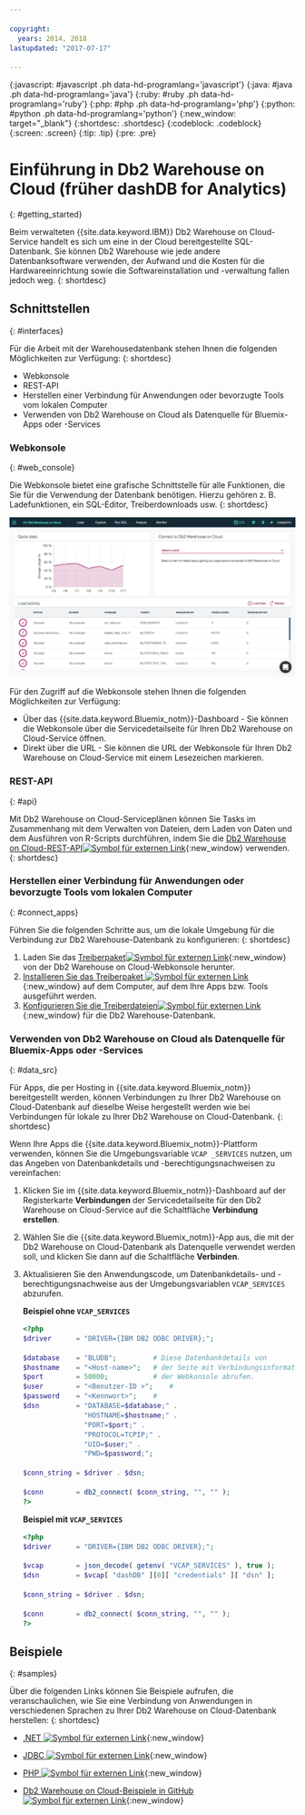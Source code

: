 ```yaml
---

copyright:
  years: 2014, 2018
lastupdated: "2017-07-17"

---
```


<!-- Attribute definitions --> 
{:javascript: #javascript .ph data-hd-programlang='javascript'}
{:java: #java .ph data-hd-programlang='java'}
{:ruby: #ruby .ph data-hd-programlang='ruby'}
{:php: #php .ph data-hd-programlang='php'}
{:python: #python .ph data-hd-programlang='python'}
{:new_window: target="_blank"}
{:shortdesc: .shortdesc}
{:codeblock: .codeblock}
{:screen: .screen}
{:tip: .tip}
{:pre: .pre}

# Einführung in Db2 Warehouse on Cloud (früher dashDB for Analytics)
{: #getting_started}

Beim verwalteten {{site.data.keyword.IBM}} Db2 Warehouse on Cloud-Service handelt es sich um eine in der Cloud bereitgestellte SQL-Datenbank. Sie können Db2 Warehouse wie jede andere Datenbanksoftware verwenden, der Aufwand und die Kosten für die Hardwareeinrichtung sowie die Softwareinstallation und -verwaltung fallen jedoch weg.
{: shortdesc}

## Schnittstellen
{: #interfaces}

Für die Arbeit mit der Warehousedatenbank stehen Ihnen die folgenden Möglichkeiten zur Verfügung:
{: shortdesc}

   * Webkonsole
   * REST-API
   * Herstellen einer Verbindung für Anwendungen oder bevorzugte Tools vom lokalen Computer
   * Verwenden von Db2 Warehouse on Cloud als Datenquelle für Bluemix-Apps oder -Services

### Webkonsole
{: #web_console}

Die Webkonsole bietet eine grafische Schnittstelle für alle Funktionen, die Sie für die Verwendung der Datenbank benötigen. Hierzu gehören z. B. Ladefunktionen, ein SQL-Editor, Treiberdownloads usw.
{: shortdesc}

![Ansicht der Dashboardseite der Webkonsole](images/console_v2.png)

<!-- Click the link to take a tour of the {{site.data.keyword.dashdbshort_notm}} for Analytics web console: [General tour ![External link icon](../../icons/launch-glyph.svg "External link icon")](http://ibm.biz/dashdb-general-quick-tour "External link icon"){:new_window}. -->

Für den Zugriff auf die Webkonsole stehen Ihnen die folgenden Möglichkeiten zur Verfügung:
   * Über das {{site.data.keyword.Bluemix_notm}}-Dashboard - Sie können die Webkonsole über die Servicedetailseite für Ihren Db2 Warehouse on Cloud-Service öffnen.
   * Direkt über die URL - Sie können die URL der Webkonsole für Ihren Db2 Warehouse on Cloud-Service mit einem Lesezeichen markieren.

### REST-API
{: #api}

Mit Db2 Warehouse on Cloud-Serviceplänen können Sie Tasks im Zusammenhang mit dem Verwalten von Dateien, dem Laden von Daten und dem Ausführen von R-Scripts durchführen, indem Sie die [Db2 Warehouse on Cloud-REST-API![Symbol für externen Link](../../icons/launch-glyph.svg "Symbol für externen Link")](http://ibm.biz/dashdb-api "Symbol für externen Link"){:new_window} verwenden.
{: shortdesc}

### Herstellen einer Verbindung für Anwendungen oder bevorzugte Tools vom lokalen Computer
{: #connect_apps}

Führen Sie die folgenden Schritte aus, um die lokale Umgebung für die Verbindung zur Db2 Warehouse-Datenbank zu konfigurieren:
{: shortdesc}

1. Laden Sie das [Treiberpaket![Symbol für externen Link](../../icons/launch-glyph.svg "Symbol für externen Link")](https://www.ibm.com/support/knowledgecenter/SS6NHC/com.ibm.swg.im.dashdb.doc/connecting/connect_driver_package.html "Symbol für externen Link"){:new_window} von der Db2 Warehouse on Cloud-Webkonsole herunter.
2. [Installieren Sie das Treiberpaket ![Symbol für externen Link](../../icons/launch-glyph.svg "Symbol für externen Link")](https://www.ibm.com/support/knowledgecenter/SS6NHC/com.ibm.swg.im.dashdb.doc/connecting/connect_driver_package_install.html "Symbol für externen Link"){:new_window} auf dem Computer, auf dem Ihre Apps bzw. Tools ausgeführt werden.
3. [Konfigurieren Sie die Treiberdateien![Symbol für externen Link](../../icons/launch-glyph.svg "Symbol für externen Link")](https://www.ibm.com/support/knowledgecenter/en/SS6NHC/com.ibm.swg.im.dashdb.doc/connecting/connect_driver_package_config.html "Symbol für externen Link"){:new_window} für die Db2 Warehouse-Datenbank.

### Verwenden von Db2 Warehouse on Cloud als Datenquelle für Bluemix-Apps oder -Services
{: #data_src}

Für Apps, die per Hosting in {{site.data.keyword.Bluemix_notm}} bereitgestellt werden, können Verbindungen zu Ihrer Db2 Warehouse on Cloud-Datenbank auf dieselbe Weise hergestellt werden wie bei Verbindungen für lokale zu Ihrer Db2 Warehouse on Cloud-Datenbank.
{: shortdesc}

Wenn Ihre Apps die {{site.data.keyword.Bluemix_notm}}-Plattform verwenden, können Sie die Umgebungsvariable `VCAP _SERVICES` nutzen, um das Angeben von Datenbankdetails und -berechtigungsnachweisen zu vereinfachen:
1. Klicken Sie im {{site.data.keyword.Bluemix_notm}}-Dashboard auf der Registerkarte **Verbindungen** der Servicedetailseite für den Db2 Warehouse on Cloud-Service auf die Schaltfläche **Verbindung erstellen**.
2. Wählen Sie die {{site.data.keyword.Bluemix_notm}}-App aus, die mit der Db2 Warehouse on Cloud-Datenbank als Datenquelle verwendet werden soll, und klicken Sie dann auf die Schaltfläche **Verbinden**.
3. Aktualisieren Sie den Anwendungscode, um Datenbankdetails- und -berechtigungsnachweise aus der Umgebungsvariablen `VCAP_SERVICES` abzurufen.

    **Beispiel ohne `VCAP_SERVICES`**

    ```php
    <?php
    $driver      = "DRIVER={IBM DB2 ODBC DRIVER};";

    $database    = "BLUDB";         # Diese Datenbankdetails von
    $hostname    = "<Host-name>";   # der Seite mit Verbindungsinformationen
    $port        = 50000;           # der Webkonsole abrufen.
    $user        = "<Benutzer-ID >";    #
    $password    = "<Kennwort>";    #
    $dsn         = "DATABASE=$database;" .
                   "HOSTNAME=$hostname;" .
                   "PORT=$port;" .
                   "PROTOCOL=TCPIP;" .
                   "UID=$user;" .
                   "PWD=$password;";

    $conn_string = $driver . $dsn;

    $conn        = db2_connect( $conn_string, "", "" );
    ?>
    ```

    **Beispiel mit `VCAP_SERVICES`**

    ```php
    <?php
    $driver      = "DRIVER={IBM DB2 ODBC DRIVER};";

    $vcap        = json_decode( getenv( "VCAP_SERVICES" ), true );
    $dsn         = $vcap[ "dashDB" ][0][ "credentials" ][ "dsn" ];

    $conn_string = $driver . $dsn;
                                   
    $conn        = db2_connect( $conn_string, "", "" );
    ?>
    ```

## Beispiele
{: #samples}

Über die folgenden Links können Sie Beispiele aufrufen, die veranschaulichen, wie Sie eine Verbindung von Anwendungen in verschiedenen Sprachen zu Ihrer Db2 Warehouse on Cloud-Datenbank herstellen:
{: shortdesc}

   * [.NET ![Symbol für externen Link](../../icons/launch-glyph.svg "Symbol für externen Link")](https://www.ibm.com/support/knowledgecenter/SS6NHC/com.ibm.swg.im.dashdb.doc/connecting/connect_connecting__net_applications.html "Symbol für externen Link"){:new_window}
<!-- * [JAVA ![External link icon](../../icons/launch-glyph.svg "External link icon")](https://www.ibm.com/support/knowledgecenter/SS6NHC/com.ibm.swg.im.dashdb.doc/connecting/connect_connecting_java.html "External link icon"){:new_window} -->
   * [JDBC ![Symbol für externen Link](../../icons/launch-glyph.svg "Symbol für externen Link")](https://www.ibm.com/support/knowledgecenter/SS6NHC/com.ibm.swg.im.dashdb.doc/connecting/connect_connecting_jdbc_applications.html "Symbol für externen Link"){:new_window}
<!-- * [Node.js ![External link icon](../../icons/launch-glyph.svg "External link icon")](https://www.ibm.com/support/knowledgecenter/SS6NHC/com.ibm.swg.im.dashdb.doc/connecting/connect_connecting_nodejs.html "External link icon"){:new_window} -->
   * [PHP ![Symbol für externen Link](../../icons/launch-glyph.svg "Symbol für externen Link")](https://www.ibm.com/support/knowledgecenter/SS6NHC/com.ibm.swg.im.dashdb.doc/connecting/connect_connecting_php.html "Symbol für externen Link"){:new_window}
<!-- * [Python ![External link icon](../../icons/launch-glyph.svg "External link icon")](https://www.ibm.com/support/knowledgecenter/SS6NHC/com.ibm.swg.im.dashdb.doc/connecting/connect_connecting_python.html "External link icon"){:new_window} -->
   * [Db2 Warehouse on Cloud-Beispiele in GitHub ![Symbol für externen Link](../../icons/launch-glyph.svg "Symbol für externen Link")](https://github.com/IBM-Bluemix/dashdb-nodejs-helloworld "Symbol für externen Link"){:new_window}


